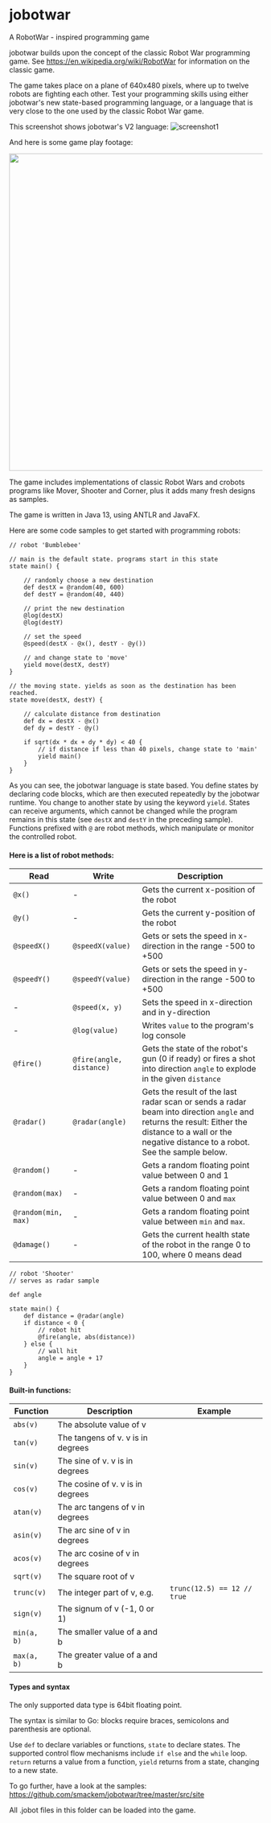 # jobotwar
A RobotWar - inspired programming game

jobotwar builds upon the concept of the classic Robot War programming game. See https://en.wikipedia.org/wiki/RobotWar for information
on the classic game.

The game takes place on a plane of 640x480 pixels, where up to twelve robots are fighting each other. Test your programming skills using either jobotwar's new state-based programming language, or a language that is very close to the one used by the classic Robot War game.

This screenshot shows jobotwar's V2 language:
![screenshot1](https://raw.githubusercontent.com/smackem/jobotwar/master/src/site/screenshot1.png "Screenshot1")

And here is some game play footage:
<p style="text-align: center">
<img src="https://raw.githubusercontent.com/smackem/jobotwar/master/src/site/gameplay2.gif" width="800px" height="631px" />
</p>

The game includes implementations of classic Robot Wars and crobots programs like Mover, Shooter and Corner, plus it adds many fresh designs as samples.

The game is written in Java 13, using ANTLR and JavaFX.

Here are some code samples to get started with programming robots:

```
// robot 'Bumblebee'

// main is the default state. programs start in this state
state main() {

    // randomly choose a new destination
    def destX = @random(40, 600)
    def destY = @random(40, 440)

    // print the new destination
    @log(destX)
    @log(destY)

    // set the speed
    @speed(destX - @x(), destY - @y())

    // and change state to 'move'
    yield move(destX, destY)
}

// the moving state. yields as soon as the destination has been reached.
state move(destX, destY) {

    // calculate distance from destination
    def dx = destX - @x()
    def dy = destY - @y()

    if sqrt(dx * dx + dy * dy) < 40 {
        // if distance if less than 40 pixels, change state to 'main'
        yield main()
    }
}
```

As you can see, the jobotwar language is state based. You define states by declaring code blocks, which are then executed repeatedly by the jobotwar runtime. You change to another state by using the keyword `yield`.
States can receive arguments, which cannot be changed while the program remains in this state (see `destX` and `destY` in the preceding sample).
Functions prefixed with `@` are robot methods, which manipulate or monitor the controlled robot.

#### Here is a list of robot methods:

Read|Write|Description
----|-----|-----------
`@x()`|-|Gets the current x-position of the robot
`@y()`|-|Gets the current y-position of the robot
`@speedX()`|`@speedX(value)`|Gets or sets the speed in x-direction in the range -500 to +500
`@speedY()`|`@speedY(value)`|Gets or sets the speed in y-direction in the range -500 to +500
-|`@speed(x, y)`|Sets the speed in x-direction and in y-direction
-|`@log(value)`|Writes `value` to the program's log console
`@fire()`|`@fire(angle, distance)`|Gets the state of the robot's gun (0 if ready) or fires a shot into direction `angle` to explode in  the given `distance`
`@radar()`|`@radar(angle)`|Gets the result of the last radar scan or sends a radar beam into direction `angle` and returns the result: Either the distance to a wall or the negative distance to a robot. See the sample below.
`@random()`|-|Gets a random floating point value between 0 and 1
`@random(max)`|-|Gets a random floating point value between 0 and `max`
`@random(min, max)`|-|Gets a random floating point value between `min` and `max`.
`@damage()`|-|Gets the current health state of the robot in the range 0 to 100, where 0 means dead

```
// robot 'Shooter'
// serves as radar sample

def angle

state main() {
    def distance = @radar(angle)
    if distance < 0 {
        // robot hit
        @fire(angle, abs(distance))
    } else {
        // wall hit
        angle = angle + 17
    }
}
```

#### Built-in functions:

Function|Description|Example
--------|-----------|-------
`abs(v)`|The absolute value of v
`tan(v)`|The tangens of v. v is in degrees
`sin(v)`|The sine of v. v is in degrees
`cos(v)`|The cosine of v. v is in degrees
`atan(v)`|The arc tangens of v in degrees
`asin(v)`|The arc sine of v in degrees
`acos(v)`|The arc cosine of v in degrees
`sqrt(v)`|The square root of v
`trunc(v)`|The integer part of v, e.g.|`trunc(12.5) == 12 // true`
`sign(v)`|The signum of v (-1, 0 or 1)
`min(a, b)`|The smaller value of a and b
`max(a, b)`|The greater value of a and b

#### Types and syntax

The only supported data type is 64bit floating point.

The syntax is similar to Go: blocks require braces, semicolons and parenthesis are optional.

Use `def` to declare variables or functions, `state` to declare states.
The supported control flow mechanisms include `if else` and the `while` loop. `return` returns a value from a function, `yield` returns from a state, changing to a new state.

To go further, have a look at the samples:
https://github.com/smackem/jobotwar/tree/master/src/site

All .jobot files in this folder can be loaded into the game.